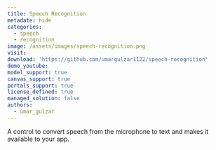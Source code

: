 ```yaml
---
title: Speech Recognition
metadate: hide
categories:
  - speech
  - recognition
image: /assets/images/speech-recognition.png
visit: 
download: 'https://github.com/umargulzar1122/speech-recognition'
demo_youtube: 
model_support: true
canvas_support: true
portals_support: true
license_defined: true
managed_solution: false
authors:
  - umar_gulzar
---
```

A control to convert speech from the microphone to text and makes it available to your app.
